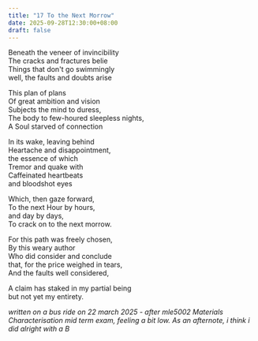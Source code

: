 ```yaml
---
title: "17 To the Next Morrow"
date: 2025-09-28T12:30:00+08:00
draft: false
---
```


Beneath the veneer of invincibility  
The cracks and fractures belie  
Things that don't go swimmingly  
well, the faults and doubts arise  

This plan of plans  
Of great ambition and vision  
Subjects the mind to duress,  
The body to few-houred sleepless nights,  
A Soul starved of connection  

In its wake, leaving behind  
Heartache and disappointment,  
the essence of which  
Tremor and quake with  
Caffeinated heartbeats  
and bloodshot eyes  

Which, then gaze forward,  
To the next Hour by hours,  
and day by days,  
To crack on to the next morrow.  

For this path was freely chosen,  
By this weary author  
Who did consider and conclude  
that, for the price weighed in tears,  
And the faults well considered,  

A claim has staked in my partial being  
but not yet my entirety.  



*written on a bus ride on 22 march 2025 - after mle5002 Materials Characterisation mid term exam, feeling a bit low. As an afternote, i think i did alright with a B*
